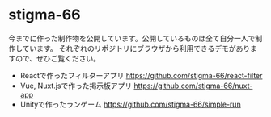 # stigma-66

今までに作った制作物を公開しています。公開しているものは全て自分一人で制作しています。
それぞれのリポジトリにブラウザから利用できるデモがありますので、ぜひご覧ください。

- Reactで作ったフィルターアプリ https://github.com/stigma-66/react-filter
- Vue, Nuxt.jsで作った掲示板アプリ https://github.com/stigma-66/nuxt-app
- Unityで作ったランゲーム https://github.com/stigma-66/simple-run

<!---
stigma-66/stigma-66 is a ✨ special ✨ repository because its `README.md` (this file) appears on your GitHub profile.
You can click the Preview link to take a look at your changes.
--->

